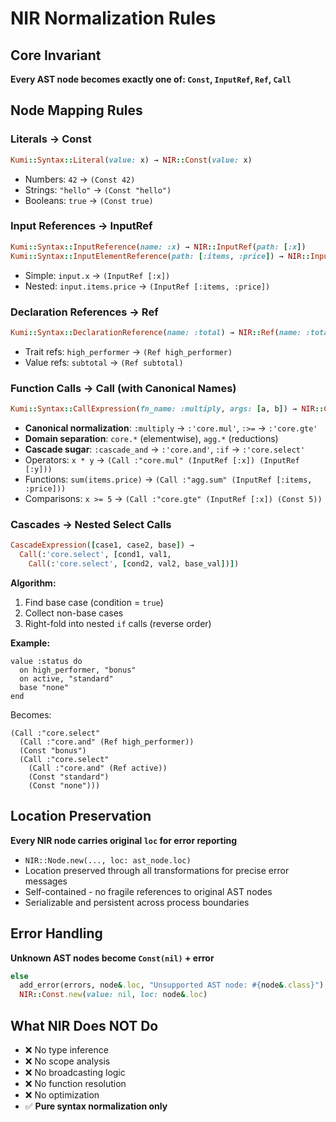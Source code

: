 # NIR Normalization Rules

## Core Invariant
**Every AST node becomes exactly one of: `Const`, `InputRef`, `Ref`, `Call`**

## Node Mapping Rules

### Literals → Const
```ruby
Kumi::Syntax::Literal(value: x) → NIR::Const(value: x)
```
- Numbers: `42` → `(Const 42)`
- Strings: `"hello"` → `(Const "hello")` 
- Booleans: `true` → `(Const true)`

### Input References → InputRef
```ruby
Kumi::Syntax::InputReference(name: :x) → NIR::InputRef(path: [:x])
Kumi::Syntax::InputElementReference(path: [:items, :price]) → NIR::InputRef(path: [:items, :price])
```
- Simple: `input.x` → `(InputRef [:x])`
- Nested: `input.items.price` → `(InputRef [:items, :price])`

### Declaration References → Ref
```ruby
Kumi::Syntax::DeclarationReference(name: :total) → NIR::Ref(name: :total)
```
- Trait refs: `high_performer` → `(Ref high_performer)`
- Value refs: `subtotal` → `(Ref subtotal)`

### Function Calls → Call (with Canonical Names)
```ruby
Kumi::Syntax::CallExpression(fn_name: :multiply, args: [a, b]) → NIR::Call(fn: :'core.mul', args: [norm(a), norm(b)])
```
- **Canonical normalization**: `:multiply` → `:'core.mul'`, `:>=` → `:'core.gte'`
- **Domain separation**: `core.*` (elementwise), `agg.*` (reductions)  
- **Cascade sugar**: `:cascade_and` → `:'core.and'`, `:if` → `:'core.select'`
- Operators: `x * y` → `(Call :"core.mul" (InputRef [:x]) (InputRef [:y]))`
- Functions: `sum(items.price)` → `(Call :"agg.sum" (InputRef [:items, :price]))`
- Comparisons: `x >= 5` → `(Call :"core.gte" (InputRef [:x]) (Const 5))`

### Cascades → Nested Select Calls
```ruby
CascadeExpression([case1, case2, base]) → 
  Call(:'core.select', [cond1, val1, 
    Call(:'core.select', [cond2, val2, base_val])])
```

**Algorithm:**
1. Find base case (condition = `true`)
2. Collect non-base cases 
3. Right-fold into nested `if` calls (reverse order)

**Example:**
```
value :status do
  on high_performer, "bonus"
  on active, "standard"  
  base "none"
end
```

Becomes:
```
(Call :"core.select"
  (Call :"core.and" (Ref high_performer))
  (Const "bonus")
  (Call :"core.select"
    (Call :"core.and" (Ref active))
    (Const "standard")
    (Const "none")))
```

## Location Preservation
**Every NIR node carries original `loc` for error reporting**
- `NIR::Node.new(..., loc: ast_node.loc)`
- Location preserved through all transformations for precise error messages
- Self-contained - no fragile references to original AST nodes
- Serializable and persistent across process boundaries

## Error Handling
**Unknown AST nodes become `Const(nil)` + error**
```ruby
else
  add_error(errors, node&.loc, "Unsupported AST node: #{node&.class}")
  NIR::Const.new(value: nil, loc: node&.loc)
```

## What NIR Does NOT Do
- ❌ No type inference
- ❌ No scope analysis  
- ❌ No broadcasting logic
- ❌ No function resolution
- ❌ No optimization
- ✅ **Pure syntax normalization only**